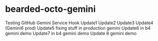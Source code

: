 bearded-octo-gemini
===================

Testing GitHub Gemini Service Hook
Update1
Update2
Update3
Update4 (Gemini6 prod)
Update5 fixing stuff in production gemini
Update6 in b4 gemini demo
Update7 in b4 gemini demo
Update 8 gemini demo